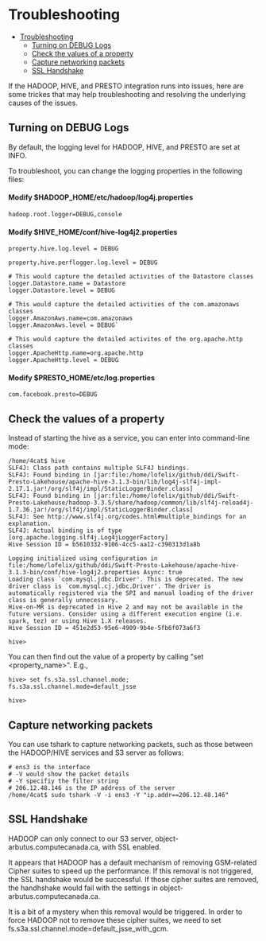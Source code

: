 # Troubleshooting

- [Troubleshooting](#troubleshooting)
  - [Turning on DEBUG Logs](#turning-on-debug-logs)
  - [Check the values of a property](#check-the-values-of-a-property)
  - [Capture networking packets](#capture-networking-packets)
  - [SSL Handshake](#ssl-handshake)
  

If the HADOOP, HIVE, and PRESTO integration runs into issues, here are some trickes that may help troubleshooting and resolving the underlying causes of the issues.


## Turning on DEBUG Logs

By default, the logging level for HADOOP, HIVE, and PRESTO are set at INFO.

To troubleshoot, you can change the logging properties in the following files:


#### Modify $HADOOP_HOME/etc/hadoop/log4j.properties
```
hadoop.root.logger=DEBUG,console
```

#### Modify $HIVE_HOME/conf/hive-log4j2.properties
```
property.hive.log.level = DEBUG
```

```
property.hive.perflogger.log.level = DEBUG
```

```
# This would capture the detailed activities of the Datastore classes
logger.Datastore.name = Datastore
logger.Datastore.level = DEBUG
```

```
# This would capture the detailed activities of the com.amazonaws classes
logger.AmazonAws.name=com.amazonaws
logger.AmazonAws.level = DEBUG`
```

```
# This would capture the detailed activites of the org.apache.http classes
logger.ApacheHttp.name=org.apache.http
logger.ApacheHttp.level = DEBUG
```

#### Modify $PRESTO_HOME/etc/log.properties
```
com.facebook.presto=DEBUG
```

## Check the values of a property

Instead of starting the hive as a service, you can enter into command-line mode:
```
/home/4cat$ hive
SLF4J: Class path contains multiple SLF4J bindings.
SLF4J: Found binding in [jar:file:/home/lofelix/github/ddi/Swift-Presto-Lakehouse/apache-hive-3.1.3-bin/lib/log4j-slf4j-impl-2.17.1.jar!/org/slf4j/impl/StaticLoggerBinder.class]
SLF4J: Found binding in [jar:file:/home/lofelix/github/ddi/Swift-Presto-Lakehouse/hadoop-3.3.5/share/hadoop/common/lib/slf4j-reload4j-1.7.36.jar!/org/slf4j/impl/StaticLoggerBinder.class]
SLF4J: See http://www.slf4j.org/codes.html#multiple_bindings for an explanation.
SLF4J: Actual binding is of type [org.apache.logging.slf4j.Log4jLoggerFactory]
Hive Session ID = b5610332-9106-4cc5-aa12-c390313d1a8b

Logging initialized using configuration in file:/home/lofelix/github/ddi/Swift-Presto-Lakehouse/apache-hive-3.1.3-bin/conf/hive-log4j2.properties Async: true
Loading class `com.mysql.jdbc.Driver'. This is deprecated. The new driver class is `com.mysql.cj.jdbc.Driver'. The driver is automatically registered via the SPI and manual loading of the driver class is generally unnecessary.
Hive-on-MR is deprecated in Hive 2 and may not be available in the future versions. Consider using a different execution engine (i.e. spark, tez) or using Hive 1.X releases.
Hive Session ID = 451e2d53-95e6-4909-9b4e-5fb6f073a6f3

hive>
```

You can then find out the value of a property by calling "set <property_name>". E.g.,
```
hive> set fs.s3a.ssl.channel.mode;
fs.s3a.ssl.channel.mode=default_jsse

hive>
```

## Capture networking packets

You can use tshark to capture networking packets, such as those between the HADOOP/HIVE services and S3 server as follows:
```
# ens3 is the interface
# -V would show the packet details
# -Y specifiy the filter string
# 206.12.48.146 is the IP address of the server
/home/4cat$ sudo tshark -V -i ens3 -Y "ip.addr==206.12.48.146"
```

## SSL Handshake

HADOOP can only connect to our S3 server, object-arbutus.computecanada.ca, with SSL enabled.

It appears that HADOOP has a default mechanism of removing GSM-related Cipher suites to
speed up the performance. If this removal is not triggered, the SSL handshake would be successful.
If those cipher suites are removed, the handhshake would fail with the settings in
object-arbutus.computecanada.ca.

It is a bit of a mystery when this removal would be triggered. In order to force HADOOP not
to remove these cipher suites, we need to set fs.s3a.ssl.channel.mode=default_jsse_with_gcm.